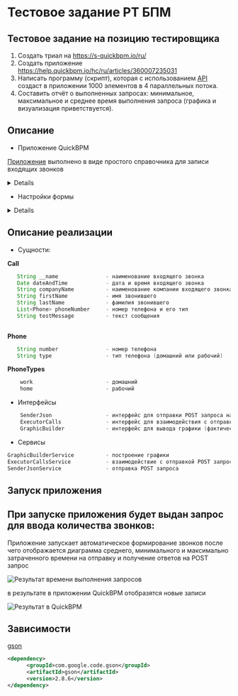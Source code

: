 # Тестовое задание РТ БПМ

## Тестовое задание на позицию тестировщика
1.	Создать триал на https://s-quickbpm.io/ru/
2.	Создать приложение https://help.quickbpm.io/hc/ru/articles/360007235031
3.	Написать программу (скрипт), которая с использованием 
[API](https://help.quickbpm.io/hc/ru/articles/360013707832) 
создаст в приложении 1000 элементов в 4 параллельных потока.
4.	Составить отчёт о выполненных запросах: минимальное, максимальное и среднее время выполнения запроса (графика и визуализация приветствуется).

## Описание

- Приложение QuickBPM

[Приложение](https://6v5bk3r7iujya.s-quickbpm.ru/enterCalls/calls) выполнено в виде простого справочника для записи входящих звонков

<details>

![Enter Calls](http://i.piccy.info/i9/2844ce99b496d1bfe5e1f65c34ee035a/1588622282/224488/1376530/quickBpm.jpg)
</details>

- Настройки формы

<details>

![Настройки формы](http://i.piccy.info/i9/45919f522ccb0faa9e06ab6a3834f17f/1588622477/53031/1376530/formsettings.png)
</details>

## Описание реализации

- Сущности:

**Call**
```java
   String __name               - наименование входящего звонка
   Date dateAndTime            - дата и время входящего звонка 
   String companyName          - наименование компании входящего звонка 
   String firstName            - имя звонившего 
   String lastName             - фамилия звонившего
   List<Phone> phoneNumber     - номер телефона и его тип
   String testMessage          - текст сообщения
    
```

**Phone**

```java
   String number               - номер телефона
   String type                 - тип телефона (домашний или рабочий)
```

**PhoneTypes**

```java
    work                       - домашний
    home                       - рабочий 
```

- Интерфейсы

```java
    SenderJson                 - интерфейс для отправки POST запроса на указанный API
    ExecutorCalls              - интерфейс для взаимодействия с отправкой и построением графики
    GraphicBuilder             - интерфейс для вывода графики (фактически не использую)
```

- Сервисы
```java
GraphicBuilderService          - построение графики 
ExecutorCallsService           - взаимодействие с отправкой POST запроса и вызов построения графики  
SenderJsonService              - отправка POST запроса
```

## Запуск приложения

## При запуске приложения будет выдан запрос для ввода количества звонков:

Приложение запускает автоматическое формирование звонков после чего отображается диаграмма среднего, минимального и максимально затраченного времени на отправку и получение  ответов на POST запрос

![Результат времени выполнения запросов](https://s8.hostingkartinok.com/uploads/images/2020/05/b19b6c419d4fe6779cced73092ed6f6d.png)

в результате в приложении QuickBPM отобразятся новые записи

![Результат в QuickBPM](https://s8.hostingkartinok.com/uploads/images/2020/05/6068057c5fe61c2e4317b8f2111871e2.png)



## Зависимости
[gson](https://github.com/google/gson)
```xml
<dependency>
      <groupId>com.google.code.gson</groupId>
      <artifactId>gson</artifactId>
      <version>2.8.6</version>
</dependency>
```




